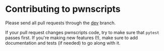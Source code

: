 # Contributing to pwnscripts
Please send all pull requests through the [dev](https://github.com/152334H/pwnscripts/tree/dev) branch.

If your pull request changes pwnscripts code, try to make sure that `pytest` passes first. If you're making new features (!), make sure to add documentation and tests (if needed) to go along with it.